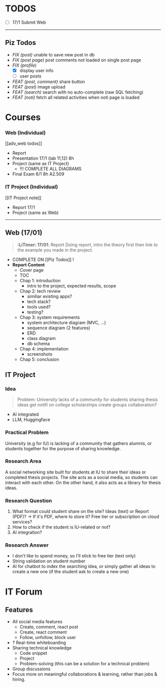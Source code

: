 # TODOS
- [ ] 17/1 Submit Web
---
## Piz Todos 
- _FIX (post)_ unable to save new post in db
- _FIX (post page)_ post comments not loaded on single post page
- _FIX (profile)_ 
	- [x] display user info 
	- [ ] user posts
	
- _FEAT (post, comment)_ share button
- _FEAT (post)_ image upload
- _FEAT (search)_ search with no auto-complete (raw SQL fetching)
- _FEAT (noti)_ fetch all related activities when noti page is loaded
# Courses
### Web (Individual)
[[adv_web todos]]
- Report
- Presentation 17/1 (lab 11,12) 8h
- Project (same as IT Project)
	- !!! COMPLETE ALL DIAGRAMS
- Final Exam 6/1 8h A2.509
### IT Project (Individual)
[[IT Project note]]
- Report 17/1
- Project (same as Web)
---
## Web (17/01)
> **:LiTimer: 17/01**: Report 
> Doing report, intro the theory first then link to the example you made in the project.
- COMPLETE ON [[Piz Todos]] !
- **Report Content**
	- Cover page
	- TOC
	- Chap 1: introduction
		- intro to the project, expected results, scope
	- Chap 2: tech review
		- similiar existing apps?
		- tech stack?
		- tools used?
		- testing?
	- Chap 3: system requirements
		- system architecture diagram (MVC, ...)
		- sequence diagram (2 features)
		- ERD
		- class diagram
		- db schema
	- Chap 4: implementation
		- screenshots
	- Chap 5: conclusion

## IT Project
### Idea
> Problem: University lacks of a community for 
> 	students
> 		sharing thesis ideas
> 		get notifi on college scholarships
> 		create groups
		collaboration?

- AI integrated
- LLM, Huggingface

### Practical Problem
University (e.g for IU) is lacking of a community that gathers alumnis, or students together for the purpose of sharing knowledge.

### Research Area
A social networking site built for students at IU to share their ideas or completed thesis projects. The site acts as a social media, so students can interact with each other. On the other hand, it also acts as a library for thesis ideas. 

### Research Question
1. What format could student share on the site? Ideas (text) or Report (PDF)?
-> If it's PDF, where to store it? Free tier or subscription on cloud services?
2. How to check if the student is IU-related or not?
3. AI integration?

### Research Answer
- I don't like to spend money, so I'll stick to free tier (text only)
- String validation on student number
- AI for chatbot to index the searching idea, or simply gather all ideas to create a new one (if the student ask to create a new one)


# IT Forum
## Features
- All social media features
	- Create, comment, react post
	- Create, react comment
	- Follow, unfollow, block user
- ? Real-time whiteboarding
- Sharing technical knowledge
	- Code snippet 
	- Project
	- Problem-solving (this can be a solution for a technical problem)
- Group discussions
- Focus more on meaningful collaborations & learning, rather than jobs & hiring.
